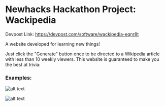 ﻿# Newhacks Hackathon Project: Wackipedia
Devpost Link: https://devpost.com/software/wackipedia-eqnr8t

A website developed for learning new things!

Just click the "Generate" button once to be directed to a Wikipedia article with less than 10 weekly viewers. This website is guaranteed to make you the best at trivia:
  
### Examples:
  
![alt text](https://d112y698adiu2z.cloudfront.net/photos/production/software_photos/002/283/229/datas/original.png)

![alt text](https://d112y698adiu2z.cloudfront.net/photos/production/software_photos/002/283/228/datas/original.png)

